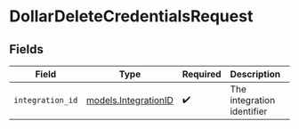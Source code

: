 # DollarDeleteCredentialsRequest


## Fields

| Field                                              | Type                                               | Required                                           | Description                                        | Example                                            |
| -------------------------------------------------- | -------------------------------------------------- | -------------------------------------------------- | -------------------------------------------------- | -------------------------------------------------- |
| `integration_id`                                   | [models.IntegrationID](../models/integrationid.md) | :heavy_check_mark:                                 | The integration identifier                         | getag                                              |